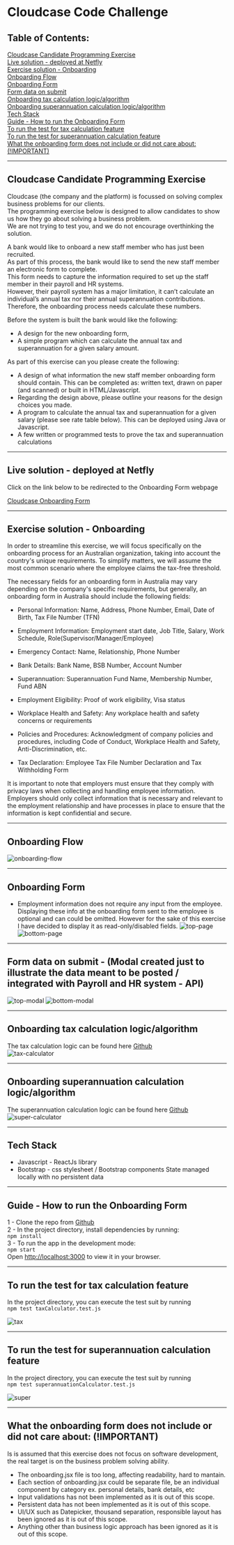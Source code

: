 # Cloudcase Code Challenge

## Table of Contents: 

[Cloudcase Candidate Programming Exercise](#exercise)  
[Live solution - deployed at Netfly](#deployed)   
[Exercise solution - Onboarding](#solution)  
[Onboarding Flow](#flow)   
[Onboarding Form](#form)   
[Form data on submit](#data)   
[Onboarding tax calculation logic/algorithm](#tax-calculator)  
[Onboarding superannuation calculation logic/algorithm](#superannuation-calculator)  
[Tech Stack](#stack)  
[Guide - How to run the Onboarding Form](#guide)  
[To run the test for tax calculation feature](#tax-test)  
[To run the test for superannuation calculation feature](#super-test)  
[What the onboarding form does not include or did not care about: (!IMPORTANT)](#not-included)  
 
<a name="exercise"/></a>  

---  
  

## Cloudcase Candidate Programming Exercise    
 
Cloudcase (the company and the platform) is focussed on solving complex business problems for our clients.  
The programming exercise below is designed to allow candidates to show us how they go about solving a business problem.  
We are not trying to test you, and we do not encourage overthinking the solution.  

A bank would like to onboard a new staff member who has just been recruited.  
As part of this process, the bank would like to send the new staff member an electronic form to complete.  
This form needs to capture the information required to set up the staff member in their payroll and HR systems.  
However, their payroll system has a major limitation, it can’t calculate an individual’s annual tax nor their annual superannuation contributions.   
Therefore, the onboarding process needs calculate these numbers.   

Before the system is built the bank would like the following:
- A design for the new onboarding form,
- A simple program which can calculate the annual tax and superannuation for a given salary amount. 

As part of this exercise can you please create the following:
* A design of what information the new staff member onboarding form should contain. This can be completed as: written text, drawn on paper (and scanned) or built in HTML/Javascript. 
* Regarding the design above, please outline your reasons for the design choices you made.
* A program to calculate the annual tax and superannuation for a given salary (please see rate table below). This can be deployed using Java or Javascript.
* A few written or programmed tests to prove the tax and superannuation calculations  
  <a name="deployed"/></a>

 ---  
  
    
## Live solution - deployed at Netfly

Click on the link below to be redirected to the Onboarding Form webpage   

[Cloudcase Onboarding Form](https://cloudcaseonboarding.netlify.app/)

<a name="solution"/></a>

 ---  
  


## Exercise solution - Onboarding

In order to streamline this exercise, we will focus specifically on the onboarding process for an Australian organization, taking into account the country's unique requirements. To simplify matters, we will assume the most common scenario where the employee claims the tax-free threshold.

The necessary fields for an onboarding form in Australia may vary depending on the company's specific requirements, but generally, an onboarding form in Australia should include the following fields:

- Personal Information: Name, Address, Phone Number, Email, Date of Birth, Tax File Number (TFN)  

- Employment Information: Employment start date, Job Title, Salary, Work Schedule, Role(Supervisor/Manager/Employee)  

- Emergency Contact: Name, Relationship, Phone Number  

- Bank Details: Bank Name, BSB Number, Account Number  

- Superannuation: Superannuation Fund Name, Membership Number, Fund ABN  

- Employment Eligibility: Proof of work eligibility, Visa status  

- Workplace Health and Safety: Any workplace health and safety concerns or requirements  

- Policies and Procedures: Acknowledgment of company policies and procedures, including Code of Conduct, Workplace Health and Safety, Anti-Discrimination, etc.  

- Tax Declaration: Employee Tax File Number Declaration and Tax Withholding Form  

It is important to note that employers must ensure that they comply with privacy laws when collecting and handling employee information.   
Employers should only collect information that is necessary and relevant to the employment relationship and have processes in place to ensure that the information is kept confidential and secure.   
  <a name="flow"/></a> 

 ---  
  
    
## Onboarding Flow

![onboarding-flow](onboarding-flow.png)  
  <a name="form"/></a>

 ---  
  
    
## Onboarding Form

 - Employment information does not require any input from the employee. Displaying these info at the onboarding form sent to the employee is optional and can could be omitted. However for the sake of this exercise I have decided to display it as read-only/disabled fields.
![top-page](top-page.png)
![bottom-page](bottom-page.png)  
  <a name="data"/></a>

 ---  
  
    
## Form data on submit - (Modal created just to illustrate the data meant to be posted / integrated with Payroll and HR system - API) 

![top-modal](top-modal.png)
![bottom-modal](bottom-modal.png)  
  <a name="tax-calculator"/></a>

 ---  
  
    
## Onboarding tax calculation logic/algorithm  

The tax calculation logic can be found here [Github](https://github.com/Kryptic2020/Cloudbase-onboarding-challenge/blob/main/src/helpers/taxCalculator.js)  
![tax-calculator](tax-calculator.png)    
  <a name="superannuation-calculator"/></a>

 ---  
  
    
## Onboarding superannuation calculation logic/algorithm

The superannuation calculation logic can be found here [Github](https://github.com/Kryptic2020/Cloudbase-onboarding-challenge/blob/main/src/helpers/superannuationCalculator.js)  
![super-calculator](super-calculator.png)  
  <a name="stack"/></a>

 ---  
  
    
## Tech Stack  

 - Javascript - ReactJs library
 - Bootstrap - css stylesheet / Bootstrap components
 State managed locally with no persistent data  
   <a name="guide"/></a>

 ---  
  
    
## Guide - How to run the Onboarding Form

1 - Clone the repo from [Github](https://github.com/Kryptic2020/Cloudbase-onboarding-challenge)  
2 - In the project directory, install dependencies by running:  
`npm install`  
3 - To run the app in the development mode:  
`npm start`    
Open [http://localhost:3000](http://localhost:3000) to view it in your browser.  
  <a name="tax-test"/></a>

 ---  
  
    

## To run the test for tax calculation feature   

In the project directory, you can execute the test suit by running  
`npm test taxCalculator.test.js` 

![tax](tax.png)
  <a name="super-test"/></a>

 ---  
  
    

## To run the test for superannuation calculation feature  
 
In the project directory, you can execute the test suit by running  
`npm test superannuationCalculator.test.js` 

![super](super.png)  
  <a name="not-included"/></a>

 ---  
  
    

## What the onboarding form does not include or did not care about: (!IMPORTANT)

Is is assumed that this exercise does not focus on software development, the real target is on the business problem solving ability.
- The onboarding.jsx file is too long, affecting readability, hard to mantain.
- Each section of onboarding.jsx could be separate file, be an individual component by category ex. personal details, bank details, etc
- Input validations has not been implemented as it is out of this scope.
- Persistent data has not been implemented as it is out of this scope.
- UI/UX such as Datepicker, thousand separation, responsible layout has been ignored as it is out of this scope.
- Anything other than business logic approach has been ignored as it is out of this scope.